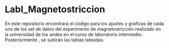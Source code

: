 # LabI_Magnetostriccion
En este repositorio encontrará el código para los ajustes y graficas de cada uno de los set de datos del experimento de magnetostricción realizado en la universidad de los andes en el curso de laboratorio intermedio. Posteriormente , se subirán las tablas lateadas.
